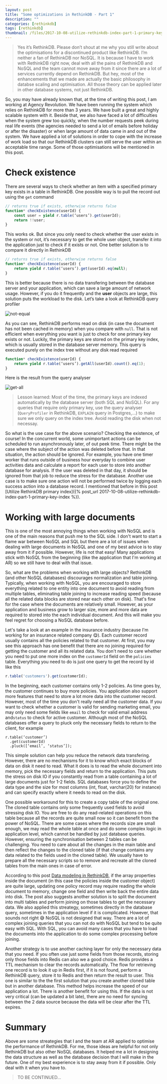 ```yaml
---
layout: post
title: "Some optimizations in RethinkDB - Part 1"
description: ""
categories: [rethinkdb]
tags: [rethinkdb]
thumbnail: /files/2017-10-08-utilize-rethinkdb-index-part-1-primary-key-index/thumbnail.png
---
```


> Yes it’s RethinkDB. Please don’t shout at me why you still write about the optimisations for a discontinued product like RethinkDB. I’m neither a fan of RethinkDB nor NoSQL. It is because I have to work with RethinkDB right now, deal with all the pains of RethinkDB and NoSQL and the team cannot move away from it since there are a lot of services currently depend on RethinkDB. But hey, most of the enhancements that we made are actually the basic philosophy in databse scaling and optimisation. All those theory can be applied later in other database systems, not just RethinkDB.

So, you may have already known that, at the time of writing this post, I am working at Agency Revolution. We have been running the system which relies on RethinkDB for more than 3 years. We have built a great and highly scalable system with it. Beside that, we also have faced a lot of difficulties when the system grew too quickly, when the number requests peek during real life events (the agencies needed to send a lot of emails before holiday or after the disaster) or when large amount of data came in and out of the system. We have applied a lot of solutions in order to cope with the increase of work load so that our RethinkDB clusters can still serve the user within an acceptable time range. Some of those optimisations will be mentioned in this post.

<!-- more -->

# Check existence

There are several ways to check whether an item with a specified primary key exists in a table in RethinkDB. One possible way is to pull the record out using the `get` command

```js
// returns true if exists, otherwise returns false
function* checkExistence(userId) {
	const user = yield r.table(‘users’).get(userId);
	return !!user;
}
```

This works ok. But since you only need to check whether the user exists in the system or not, it’s necessary to get the whole user object, transfer it into the application just to check if it exists or not. One better solution is to compare it directly in RethinkDB

```js
// returns true if exists, otherwise returns false
function* checkExistence(userId) {
	return yield r.table(‘users’).get(userId).eq(null);
}
```

This is better because there is no data transfering between the database server and your application, which can save a large amount of network usage. However, if you do it frequently and the **user** objects are large, this solution puts the workload to the disk. Let’s take a look at RethinkDB query profiler

![not-equal](/files/2018-02-26-some-optimizations-in-rethinkdb/not-equal.png)

As you can see, RethinkDB performs read on disk (in case the document has not been cached in memory) when you compare with `null`. That is not efficient when everything you want is just to check for one primary key exists or not. Luckily, the primary keys are stored on the primary key index, which is usually stored in the database server memory. This query is executed purely on the index tree without any disk read required

```js
function* checkExistence(userId) {
	return yield r.table(‘users’).getAll(userId).count().eq(1);
}
```

Here is the result from the query analyser

![get-all](/files/2018-02-26-some-optimizations-in-rethinkdb/get-all.png)

> Lesson learned: Most of the time, the primary keys are indexed automatically by the database server (both SQL and NoSQL). For any queries that require only primary key, use the query analyser (`QueryProfiler` in RethinkDB, `EXPLAIN` query in Postgres,...) to make sure we only query on the index tree. Avoid reading the disk when not necessay.

So what is the use case for the above scenario? Checking the existence, of course! In the concurrent world, some unimportant actions can be scheduled to run asynchronously later, of out peek time. There might be the case where the subject of the action was deleted before that. In that situation, the action should be ignored. For example, you have one timer worker that runs outside of business hour everyday to combine user activities data and calculate a report for each user to store into another database for analysis. If the user was deleted in that day, it should be ignored from that job to reduce the stress for the database. Another use case is to make sure one action will not be performed twice by logging each success action into a database record. I mentioned that before in this post [Utilize RethinkDB primary index]({% post_url 2017-10-08-utilize-rethinkdb-index-part-1-primary-key-index %}).

# Working with large documents

This is one of the most annoying things when working with NoSQL and is one of the main reasons that push me to the SQL side. I don't want to start a flame war between NoSQL and SQL but there are a lot of issues when dealing with large documents in NoSQL and one of my best advice is to stay away from it if possible. However, life is not that easy! Many applications stick with NoSQL from the beginning (like the application that I'm working at AR) so we still have to deal with that issue.

So, what are the problems when working with large objects? RethinkDB (and other NoSQL databases) discourages normalization and table joining. Typically, when working with NoSQL, you are encouraged to store everything related to one entity into one document to avoid reading from multiple tables, eliminating table joining to increase reading speed (because all the related data blocks are stored near each other on disk). That's fine for the  case where the documents are relatively small. However, as your application and business grow to larger size, more and more data are required to stored into the each individual document. And this will make you feel regret for choosing a NoSQL database before.

Let's take a look at an example in the insurance industry (because I'm working for an insurance related company 😋). Each customer record usually contains all the policies related to that customer. At first, you may see this approach has one benefit that there are no joining required for getting the customer and all its related data. You don't need to care whether you need to put one more index on the `customerId` field on the `policies` table. Everything you need to do is just one query to get the record by id like this

```js
r.table('customers').get(customerId);
```

In the beginning, each customer contains only 1-2 policies. As time goes by, the customer continues to buy more policies. You application also support more features that need to store a lot more data into the customer record. However, most of the time you don't really need all the customer data. If you want to check whether a customer is valid for sending marketing email, you may only need some fields like `email` to check for valid email address and`status` to check for active customer. Although most of the NoSQL databases offer a query to pluck only the necessary fields to return to the client, for example

```
r.table(‘customer’)
  .get(customerId)
  .pluck([‘email’, ‘status’]);
```

This simple solution can help you reduce the network data transfering. However, there are no mechanisms for it to know which exact blocks of data on disk it need to read. What it does is to read the whole document into memory, pick the necessary fields and return to the application. This puts the stress on disk IO if you constantly read from a table containing a lot of large documents just for 1-2 fields. SQL databases force you to define the data type and the size for most columns (int, float, varchar(20) for instance) and can specify exactly where it needs to read on the disk.

One possible workaround for this to create a copy table of the original one. The cloned table contains only some frequently used fields to avoid stressing disk IO. You are free to do any read-related operations on this table because all the records are quite small now so it can benefit from the power of NoSQL. There are some cases where the records size are small enough, we may read the whole table at once and do some complex logic in application level, which cannot be handled by just database queries. However, ensuring the synchronisation between 2 tables can be challenging. You need to care about all the changes in the main table and then reflect the changes to the cloned table (if that change contains any data related to the fields used in the cloned table). We usually have to prepare all the necessary scripts so to remove and recreate all the cloned tables from the main ones in case of error.

According to this post [Data modeling in RethinkDB](https://rethinkdb.com/docs/data-modeling/), if the array properties inside the document (in this case the policies inside the customer object) are quite large, updating one policy record may require reading the whole document to memory, change one field and then write back the entire data into disk. The post also suggests another solution is to split the document into multi tables and perform joining on those tables to get the necessary data. We also applied this streategy, sometimes directly in the database query, sometimes in the application level if it is complicated. However, that sounds not right 😅 NoSQL is not designed that way. There are a lot of complex joining queries that you can not do with NoSQL but tend to be quite easy with SQL. With SQL, you can avoid many cases that you have to load the documents into the application to do some complex processing before joining.

Another strategy is to use another caching layer for only the necessary data that you need. If you often use just some fields from those records, storing only those fields into Redis can also we a good choice. Redis provides a TTL mechanism to clear the records automatically. The flow for retrieving one record is to look it up in Redis first, if it is not found, perform a RethinkDB query, store it to Redis and then return the result to user. This one is similar to the the first solution that you create another cloned table but in another database. This method helps increase the speed of our application a lot. There is another benefit for using this. If the data is not very critical (can be updated a bit late), there are no need for syncing between the 2 data source because the data will be clear after the TTL expires.

# Summary

Above are some streategies that I and the team at AR applied to optimise the performance of RethinkDB. For me, those ideas are helpful for not only RethinkDB but also other NoSQL databases. It helped me a lot in designing the data structure as well as the database decision that I will make in the future. One of my best experience is to stay away from it if possible. Only deal with it when you have to.

> TO BE CONTINUED...